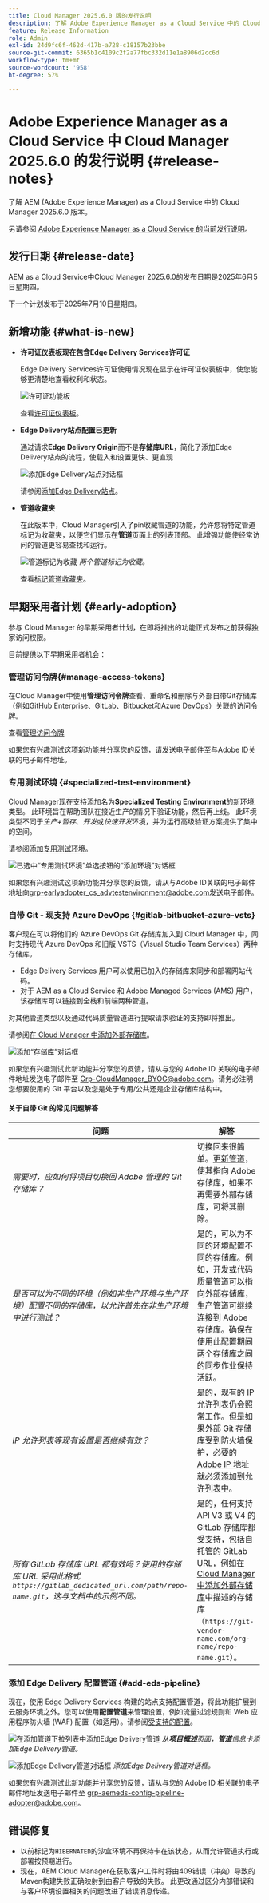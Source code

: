 ```yaml
---
title: Cloud Manager 2025.6.0 版的发行说明
description: 了解 Adobe Experience Manager as a Cloud Service 中的 Cloud Manager 2025.6.0 版本。
feature: Release Information
role: Admin
exl-id: 24d9fc6f-462d-417b-a728-c18157b23bbe
source-git-commit: 6365b1c4109c2f2a77fbc332d11e1a8906d2cc6d
workflow-type: tm+mt
source-wordcount: '958'
ht-degree: 57%

---
```


# Adobe Experience Manager as a Cloud Service 中 Cloud Manager 2025.6.0 的发行说明 {#release-notes}

<!-- https://wiki.corp.adobe.com/display/DMSArchitecture/Cloud+Manager+2025.03.0+Release -->

了解 AEM (Adobe Experience Manager) as a Cloud Service 中的 Cloud Manager 2025.6.0 版本。

另请参阅 [Adobe Experience Manager as a Cloud Service 的当前发行说明](/help/release-notes/release-notes-cloud/release-notes-current.md)。

## 发行日期 {#release-date}

AEM as a Cloud Service中Cloud Manager 2025.6.0的发布日期是2025年6月5日星期四。

下一个计划发布于2025年7月10日星期四。

## 新增功能 {#what-is-new}

* **许可证仪表板现在包含Edge Delivery Services许可证**

  Edge Delivery Services许可证使用情况现在显示在许可证仪表板中，使您能够更清楚地查看权利和状态。<!-- CMGR-67686 -->

  ![许可证功能板](/help/implementing/cloud-manager/assets/license-dashboard.png)

  查看[许可证仪表板](/help/implementing/cloud-manager/license-dashboard.md)。

* **Edge Delivery站点配置已更新**

  通过请求&#x200B;**Edge Delivery Origin**&#x200B;而不是&#x200B;**存储库URL**，简化了添加Edge Delivery站点的流程，使载入和设置更快、更直观<!-- CMGR-67686 -->

  ![添加Edge Delivery站点对话框](/help/implementing/cloud-manager/release-notes/assets/add-edge-delivery-site.png)

  请参阅[添加Edge Delivery站点](/help/implementing/cloud-manager/edge-delivery/add-edge-delivery-site.md)。

* **管道收藏夹**

  在此版本中，Cloud Manager引入了pin收藏管道的功能，允许您将特定管道标记为收藏夹，以便它们显示在&#x200B;**管道**&#x200B;页面上的列表顶部。 此增强功能使经常访问的管道更容易查找和运行。<!-- CMGR-68293 -->

  ![管道标记为收藏](/help/implementing/cloud-manager/release-notes/assets/pipeline-favorites.png) *两个管道标记为收藏。*

  查看[标记管道收藏夹](/help/implementing/cloud-manager/configuring-pipelines/managing-pipelines.md#pipeline-favorites)。


## 早期采用者计划 {#early-adoption}

参与 Cloud Manager 的早期采用者计划，在即将推出的功能正式发布之前获得独家访问权限。

目前提供以下早期采用者机会：


### 管理访问令牌{#manage-access-tokens}

在Cloud Manager中使用&#x200B;**管理访问令牌**&#x200B;查看、重命名和删除与外部自带Git存储库（例如GitHub Enterprise、GitLab、Bitbucket和Azure DevOps）关联的访问令牌。

查看[管理访问令牌](/help/implementing/cloud-manager/managing-code/manage-access-tokens.md)

如果您有兴趣测试这项新功能并分享您的反馈，请发送电子邮件至与Adobe ID关联的电子邮件地址。


### 专用测试环境 {#specialized-test-environment}

Cloud Manager现在支持添加名为&#x200B;**Specialized Testing Environment**&#x200B;的新环境类型。 此环境旨在帮助团队在接近生产的情况下验证功能，然后再上线。 此环境类型不同于&#x200B;*生产+暂存*、*开发*&#x200B;或&#x200B;*快速开发*&#x200B;环境，并为运行高级验证方案提供了集中的空间。

请参阅[添加专用测试环境](/help/implementing/cloud-manager/specialized-test-environment.md)。

![已选中“专用测试环境”单选按钮的“添加环境”对话框](/help/implementing/cloud-manager/release-notes/assets/specialized-test-environment.png)

如果您有兴趣测试这项新功能并分享您的反馈，请从与Adobe ID关联的电子邮件地址向[grp-earlyadopter_cs_advtestenvironment@adobe.com](mailto:grp-earlyadopter_cs_advtestenvironment@adobe.com)发送电子邮件。


### 自带 Git - 现支持 Azure DevOps {#gitlab-bitbucket-azure-vsts}

<!-- BOTH CS & AMS -->

客户现在可以将他们的 Azure DevOps Git 存储库加入到 Cloud Manager 中，同时支持现代 Azure DevOps 和旧版 VSTS（Visual Studio Team Services）两种存储库。

* Edge Delivery Services 用户可以使用已加入的存储库来同步和部署网站代码。
* 对于 AEM as a Cloud Service 和 Adobe Managed Services (AMS) 用户，该存储库可以链接到全栈和前端两种管道。

对其他管道类型以及通过代码质量管道进行提取请求验证的支持即将推出。

请参阅[在 Cloud Manager 中添加外部存储库](/help/implementing/cloud-manager/managing-code/external-repositories.md)。

![添加“存储库”对话框](/help/implementing/cloud-manager/release-notes/assets/azure-repo.png)

如果您有兴趣测试此新功能并分享您的反馈，请从与您的 Adobe ID 关联的电子邮件地址发送电子邮件至 [Grp-CloudManager_BYOG@adobe.com](mailto:grp-cloudmanager_byog@adobe.com)。请务必注明您想要使用的 Git 平台以及您是处于专用/公共还是企业存储库结构中。


#### 关于自带 Git 的常见问题解答

| 问题 | 解答 |
|---|---|
| *需要时，应如何将项目切换回 Adobe 管理的 Git 存储库？* | 切换回来很简单。[更新管道](/help/implementing/cloud-manager/configuring-pipelines/managing-pipelines.md)，使其指向 Adobe 存储库，如果不再需要外部存储库，可将其删除。 |
| *是否可以为不同的环境（例如非生产环境与生产环境）配置不同的存储库，以允许首先在非生产环境中进行测试？* | 是的，可以为不同的环境配置不同的存储库。例如，开发或代码质量管道可以指向外部存储库，生产管道可继续连接到 Adobe 存储库。确保在使用此配置期间两个存储库之间的同步作业保持活跃。 |
| *IP 允许列表等现有设置是否继续有效？* | 是的，现有的 IP 允许列表仍会照常工作。但是如果外部 Git 存储库受到防火墙保护，必要的 [Adobe IP 地址就必须添加到允许列表中](/help/implementing/cloud-manager/ip-allow-lists/introduction.md)。 |
| *所有 GitLab 存储库 URL 都有效吗？使用的存储库 URL 采用此格式 `https://gitlab_dedicated_url.com/path/repo-name.git`，这与文档中的示例不同。* | 是的，任何支持 API V3 或 V4 的 GitLab 存储库都受支持，包括自托管的 GitLab URL，例如[在 Cloud Manager 中添加外部存储库](/help/implementing/cloud-manager/managing-code/external-repositories.md)中描述的存储库（`https://git-vendor-name.com/org-name/repo-name.git`）。 |


### 添加 Edge Delivery 配置管道 {#add-eds-pipeline}

现在，使用 Edge Delivery Services 构建的站点支持配置管道，将此功能扩展到云服务环境之外。您可以使用&#x200B;**配置管道**&#x200B;来管理设置，例如流量过滤规则和 Web 应用程序防火墙 (WAF) 配置（如适用）。请参阅[受支持的配置](/help/operations/config-pipeline.md#configurations)。

![在添加管道下拉列表中添加Edge Delivery管道](/help/implementing/cloud-manager/release-notes/assets/edge-delivery-pipeline-add.png) *从&#x200B;**项目概述**页面，**管道**信息卡添加Edge Delivery管道。*

![添加Edge Delivery管道对话框](/help/implementing/cloud-manager/release-notes/assets/edge-delivery-pipeline-add-dialogbox.png) *添加Edge Delivery管道对话框。*

如果您有兴趣测试此新功能并分享您的反馈，请从与您的 Adobe ID 相关联的电子邮件地址发送电子邮件至 [grp-aemeds-config-pipeline-adopter@adobe.com](mailto:grp-aemeds-config-pipeline-adopter@adobe.com)。


## 错误修复

* 以前标记为`HIBERNATED`的沙盒环境不再保持卡在该状态，从而允许管道执行或部署按预期进行。<!-- CMGR-67705 -->
* 现在，AEM Cloud Manager在获取客户工件时将由409错误（冲突）导致的Maven构建失败正确映射到由客户导致的失败。 此更改通过区分内部错误和与客户环境设置相关的问题改进了错误消息传递。<!-- CMGR-66673 -->


<!-- ## Known issues {#known-issues} -->

